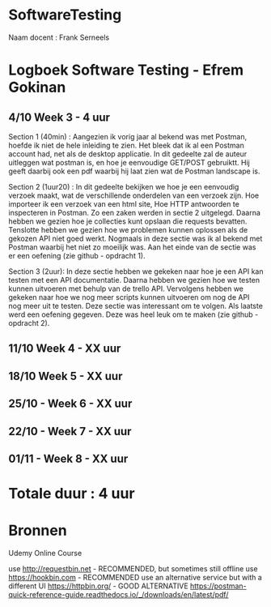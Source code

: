 # SoftwareTesting
Naam docent : Frank Serneels

# Logboek Software Testing - Efrem Gokinan


## 4/10 Week 3 - 4 uur

Section 1 (40min) : Aangezien ik vorig jaar al bekend was met Postman, hoefde ik niet de hele inleiding te zien. Het bleek dat ik al een Postman account had, net als de desktop applicatie.
In dit gedeelte zal de auteur uitleggen wat postman is, en hoe je eenvoudige GET/POST gebruiktt. Hij geeft daarbij ook een pdf waarbij hij laat zien wat de Postman landscape is.

Section 2 (1uur20) : In dit gedeelte bekijken we hoe je een eenvoudig verzoek maakt, wat de verschillende onderdelen van een verzoek zijn. Hoe importeer ik een verzoek van een html site, Hoe HTTP antwoorden te inspecteren in Postman. Zo een zaken werden in sectie 2 uitgelegd. Daarna hebben we gezien hoe je collecties kunt opslaan die requests bevatten. Tenslotte hebben we gezien hoe we problemen kunnen oplossen als de gekozen API niet goed werkt. Nogmaals in deze sectie was ik al bekend met Postman waarbij het niet zo moeilijk was. Aan het einde van de sectie was er een oefening (zie github - opdracht 1).

Section 3 (2uur): In deze sectie hebben we gekeken naar hoe je een API kan testen met een API documentatie. Daarna hebben we gezien hoe we testen kunnen uitvoeren met behulp van de trello API. Vervolgens hebben we gekeken naar hoe we nog meer scripts kunnen uitvoeren om nog de API nog meer uit te testen. Deze sectie was interessant om te volgen. Als laatste werd een oefening gegeven. Deze was heel leuk om te maken (zie github - opdracht 2).


## 11/10 Week 4 - XX uur

## 18/10 Week 5 - XX uur

## 25/10 - Week 6 - XX uur

## 22/10 - Week 7 - XX uur

## 01/11 - Week 8 - XX uur

# Totale duur : 4 uur

# Bronnen 

Udemy Online Course

use http://requestbin.net - RECOMMENDED, but sometimes still offline
use https://hookbin.com - RECOMMENDED
use an alternative service but with a different UI https://httpbin.org/ - GOOD ALTERNATIVE
https://postman-quick-reference-guide.readthedocs.io/_/downloads/en/latest/pdf/